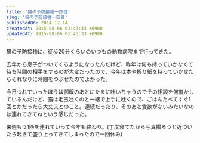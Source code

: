 ```yaml
---
title: '猫の予防接種一匹目'
slug: '猫の予防接種一匹目'
publishedOn: 2014-12-14
createdAt: 2015-08-06 01:43:33 +0900
updatedAt: 2015-08-06 01:43:33 +0900
---
```

猫の予防接種に、徒歩20分くらいのいつもの動物病院まで行ってきた。

去年から息子がついてくるようになったんだけど、昨年は何も持っていかなくて待ち時間の相手をするのが大変だったので、今年は本や折り紙を持っていかせたらそれなりに時間をつぶせたのでよかった。

今日つれていったほうは御飯のあとにたまに吐いちゃうのでその相談を何度かしているんだけど、猫は毛玉吐くのと一緒で上手に吐くので、ごはんたべてすぐ1回とかだったら大丈夫とのこと。連続だったり、そのあと食欲がないみたいなのは連れてきてねという感じだった。

来週もう1匹を連れていって今年も終わり。(丁度寝てたから写真撮ろうと近づいたら起きて盛り上ってきてしまったので一回休み)
